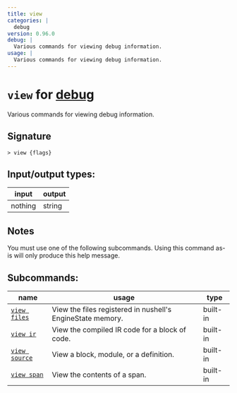 ```yaml
---
title: view
categories: |
  debug
version: 0.96.0
debug: |
  Various commands for viewing debug information.
usage: |
  Various commands for viewing debug information.
---
```

<!-- This file is automatically generated. Please edit the command in https://github.com/nushell/nushell instead. -->

# `view` for [debug](/commands/categories/debug.md)

<div class='command-title'>Various commands for viewing debug information.</div>

## Signature

```> view {flags} ```


## Input/output types:

| input   | output |
| ------- | ------ |
| nothing | string |

## Notes
You must use one of the following subcommands. Using this command as-is will only produce this help message.

## Subcommands:

| name                                           | usage                                                      | type     |
| ---------------------------------------------- | ---------------------------------------------------------- | -------- |
| [`view files`](/commands/docs/view_files.md)   | View the files registered in nushell's EngineState memory. | built-in |
| [`view ir`](/commands/docs/view_ir.md)         | View the compiled IR code for a block of code.             | built-in |
| [`view source`](/commands/docs/view_source.md) | View a block, module, or a definition.                     | built-in |
| [`view span`](/commands/docs/view_span.md)     | View the contents of a span.                               | built-in |